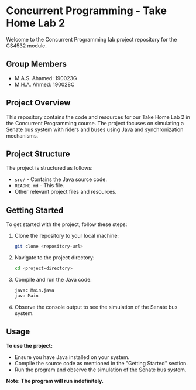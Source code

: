 # Concurrent Programming - Take Home Lab 2

Welcome to the Concurrent Programming lab project repository for the CS4532 module.

## Group Members

- M.A.S. Ahamed: 190023G
- M.H.A. Ahmed: 190028C

## Project Overview

This repository contains the code and resources for our Take Home Lab 2 in the Concurrent Programming course. The
project focuses on simulating a Senate bus system with riders and buses using Java and synchronization mechanisms.

## Project Structure

The project is structured as follows:

- `src/` - Contains the Java source code.
- `README.md` - This file.
- Other relevant project files and resources.

## Getting Started

To get started with the project, follow these steps:

1. Clone the repository to your local machine:
   ```bash
   git clone <repository-url>
    ```
2. Navigate to the project directory:
   ```bash
   cd <project-directory>
   ```
3. Compile and run the Java code:
   ```bash
   javac Main.java
   java Main
   ```
4. Observe the console output to see the simulation of the Senate bus system.

## Usage

**To use the project:**

- Ensure you have Java installed on your system.
- Compile the source code as mentioned in the "Getting Started" section.
- Run the program and observe the simulation of the Senate bus system.

**Note: The program will run indefinitely.**
